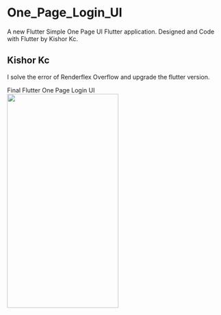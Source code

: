 # One_Page_Login_UI 

A new Flutter Simple One Page UI Flutter application. Designed and Code with Flutter by Kishor Kc.

## Kishor Kc

I solve the error of Renderflex Overflow and upgrade the flutter version.

Final Flutter One Page Login UI <br>
<img src="https://user-images.githubusercontent.com/73419211/120634907-88d39d00-c48b-11eb-8076-a15bbdca2256.jpg" height="500" width="260">



